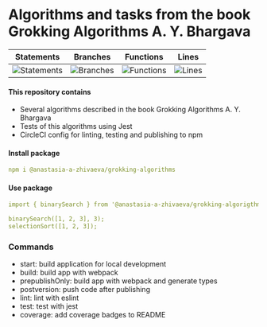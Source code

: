 # Algorithms and tasks from the book Grokking Algorithms A. Y. Bhargava

| Statements                                                                  | Branches                                                                  | Functions                                                                  | Lines                                                                  |
| --------------------------------------------------------------------------- | ------------------------------------------------------------------------- | -------------------------------------------------------------------------- | ---------------------------------------------------------------------- |
| ![Statements](https://img.shields.io/badge/Coverage-100%25-brightgreen.svg) | ![Branches](https://img.shields.io/badge/Coverage-100%25-brightgreen.svg) | ![Functions](https://img.shields.io/badge/Coverage-100%25-brightgreen.svg) | ![Lines](https://img.shields.io/badge/Coverage-100%25-brightgreen.svg) |

#### This repository contains

- Several algorithms described in the book Grokking Algorithms A. Y. Bhargava
- Tests of this algorithms using Jest
- CircleCI config for linting, testing and publishing to npm

#### Install package

```yaml
npm i @anastasia-a-zhivaeva/grokking-algorithms
```

#### Use package

```yaml
import { binarySearch } from '@anastasia-a-zhivaeva/grokking-algorigthms';

binarySearch([1, 2, 3], 3);
selectionSort([1, 2, 3]);
```

### Commands

- start: build application for local development
- build: build app with webpack
- prepublishOnly: build app with webpack and generate types
- postversion: push code after publishing
- lint: lint with eslint
- test: test with jest
- coverage: add coverage badges to README
